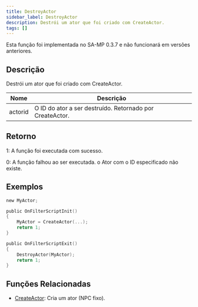 ```yaml
---
title: DestroyActor
sidebar_label: DestroyActor
description: Destrói um ator que foi criado com CreateActor.
tags: []
---
```


Esta função foi implementada no SA-MP 0.3.7 e não funcionará em versões anteriores.

## Descrição

Destrói um ator que foi criado com CreateActor.

| Nome    | Descrição                                                |
| ------- | -------------------------------------------------------- |
| actorid | O ID do ator a ser destruído. Retornado por CreateActor. |

## Retorno

1: A função foi executada com sucesso.

0: A função falhou ao ser executada. o Ator com o ID especificado não existe.

## Exemplos

```c
new MyActor;

public OnFilterScriptInit()
{
    MyActor = CreateActor(...);
    return 1;
}

public OnFilterScriptExit()
{
    DestroyActor(MyActor);
    return 1;
}
```

## Funções Relacionadas

- [CreateActor](CreateActor): Cria um ator (NPC fixo).
